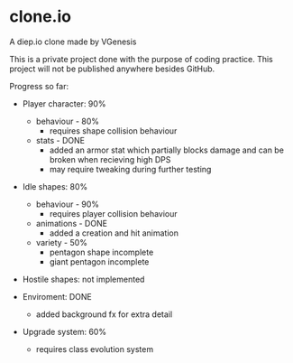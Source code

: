 # clone.io
A diep.io clone made by VGenesis

This is a private project done with the purpose of coding practice.
This project will not be published anywhere besides GitHub.

Progress so far:

- Player character: 90%
  - behaviour - 80%
    - requires shape collision behaviour
  - stats - DONE
    - added an armor stat which partially blocks damage and can be broken when recieving high DPS
    - may require tweaking during further testing

- Idle shapes: 80%
  - behaviour - 90%
    - requires player collision behaviour
  - animations - DONE
    - added a creation and hit animation
  - variety - 50%
    - pentagon shape incomplete
    - giant pentagon incomplete

- Hostile shapes: not implemented

- Enviroment: DONE
  - added background fx for extra detail

- Upgrade system: 60%
  - requires class evolution system

